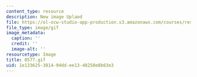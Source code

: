 ```yaml
---
content_type: resource
description: New image Uplaod
file: https://ol-ocw-studio-app-production.s3.amazonaws.com/courses/res-21g-01-kana-spring-2010/1e133625381494ddee1348250e8b63e3_0577.gif
file_type: image/gif
image_metadata:
  caption: ''
  credit: ''
  image-alt: ''
resourcetype: Image
title: 0577.gif
uid: 1e133625-3814-94dd-ee13-48250e8b63e3
---
```

